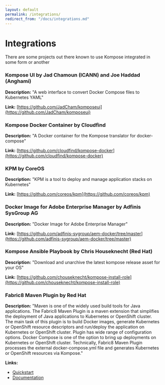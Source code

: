 ```yaml
---
layout: default
permalink: /integrations/
redirect_from: "/docs/integrations.md"
---
```


# Integrations

There are some projects out there known to use Kompose integrated in some form or another

### Kompose UI by Jad Chamoun (ICANN) and Joe Haddad (Anghami)

__Description:__ "A web interface to convert Docker Compose files to Kubernetes YAML"

__Link:__ [https://github.com/JadCham/komposeui](https://github.com/JadCham/komposeui)

### Kompose Docker Container by Cloudfind

__Description:__ "A Docker container for the Kompose translator for docker-compose"

__Link:__ [https://github.com/cloudfind/kompose-docker](https://github.com/cloudfind/kompose-docker)

### KPM by CoreOS

__Description:__ "KPM is a tool to deploy and manage application stacks on Kubernetes"

__Link:__ [https://github.com/coreos/kpm](https://github.com/coreos/kpm)

### Docker Image for Adobe Enterprise Manager by Adfinis SysGroup AG

__Description:__ "Docker Image for Adobe Enterprise Manager"

__Link:__ [https://github.com/adfinis-sygroup/aem-docker/tree/master](https://github.com/adfinis-sygroup/aem-docker/tree/master)

### Kompose Ansible Playbook by Chris Houseknecht (Red Hat)

__Description:__  "Download and unarchive the latest kompose release asset for your OS"

__Link:__ [https://github.com/chouseknecht/kompose-install-role](https://github.com/chouseknecht/kompose-install-role)

### Fabric8 Maven Plugin by Red Hat

__Description:__  "Maven is one of the widely used build tools for Java applications. The Fabric8 Maven Plugin is a maven extension that simplifies the deployment of Java applications to Kubernetes or OpenShift cluster. 
The main task of this plugin is to build Docker images, generate Kubernetes or OpenShift resource descriptors and run/deploy the application on Kubernetes or OpenShift cluster. 
Plugin has wide range of configuration options. Docker Compose is one of the option to bring up deployments on Kubernetes or OpenShift cluster. 
Technically, Fabric8 Maven Plugin processes the external docker-compose.yml file and generates Kubernetes or OpenShift resources via Kompose."

__Links:__

* [Quickstart](/docs/maven-example.md)
* [Documentation](https://maven.fabric8.io/#docker-compose)
